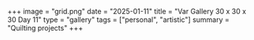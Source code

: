 +++
image = "grid.png"
date = "2025-01-11"
title = "Var Gallery 30 x 30 x 30 Day 11"
type = "gallery"
tags = ["personal", "artistic"]
summary = "Quilting projects"
+++
